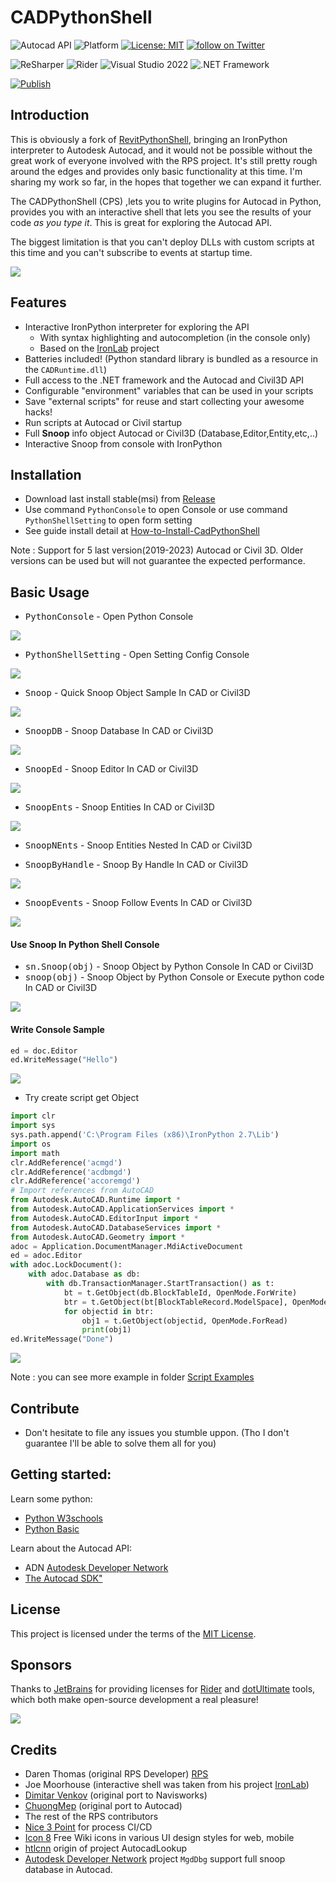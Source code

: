 # CADPythonShell
![Autocad API](https://img.shields.io/badge/Autocad%20API%202022-blue.svg)
![Platform](https://img.shields.io/badge/platform-Windows-lightgray.svg)
[![License: MIT](https://img.shields.io/badge/License-MIT-yellow.svg)](https://opensource.org/licenses/MIT)
<a href="https://twitter.com/intent/follow?screen_name=chuongmep">
        <img src="https://img.shields.io/twitter/follow/chuongmep?style=social&logo=twitter"
            alt="follow on Twitter"></a>

![ReSharper](https://img.shields.io/badge/ReSharper-2021.3.2-yellow)
![Rider](https://img.shields.io/badge/Rider-2021.3.2-yellow)
![Visual Studio 2022](https://img.shields.io/badge/Visual_Studio_2022_Preview_2.0-17.1.0-yellow)
![.NET Framework](https://img.shields.io/badge/.NET_6(LTS)-yellow)

[![Publish](../../actions/workflows/Workflow.yml/badge.svg)](../../actions)

## Introduction

This is obviously a fork of [RevitPythonShell](https://github.com/architecture-building-systems/revitpythonshell), bringing an IronPython interpreter to Autodesk Autocad,
and it would not be possible without the great work of everyone involved with the RPS project. It's still pretty rough around the edges and provides only basic functionality at this time. I'm sharing my work so far, in the hopes that together we can expand it further.

The CADPythonShell (CPS) ,lets you to write plugins for Autocad in Python, provides you with an interactive shell that lets you see the results of your code *as you type it*. This is great for exploring the Autocad API.

The biggest limitation is that you can't deploy DLLs with custom scripts at this time and you can't subscribe to events at startup time.

![](Images/Ribbon.png)

## Features

- Interactive IronPython interpreter for exploring the API
  - With syntax highlighting and autocompletion (in the console only)
  - Based on the [IronLab](http://code.google.com/p/ironlab/) project
- Batteries included! (Python standard library is bundled as a resource in the `CADRuntime.dll`)
- Full access to the .NET framework and the Autocad and Civil3D API
- Configurable "environment" variables that can be used in your scripts
- Save "external scripts" for reuse and start collecting your awesome hacks!
- Run scripts at Autocad or Civil startup
- Full **Snoop** info object Autocad or Civil3D (Database,Editor,Entity,etc,..)
- Interactive Snoop from console with IronPython
## Installation

- Download last install stable(msi) from [Release](https://github.com/chuongmep/CADPythonShell/releases/latest)
- Use command `PythonConsole` to open Console or use command `PythonShellSetting` to open form setting
- See guide install detail at [How-to-Install-CadPythonShell](https://github.com/chuongmep/CadPythonShell/wiki/How-to-Install-CadPythonShell)

Note : Support for 5 last version(2019-2023) Autocad or Civil 3D. Older versions can be used but will not guarantee the expected performance.


## Basic Usage

- <kbd>PythonConsole</kbd> - Open Python Console

![](Images/PythonShellConsole.png)

- <kbd>PythonShellSetting</kbd> - Open Setting Config Console

![](Images/ConfigPythonShell.png)

- <kbd>Snoop</kbd> - Quick Snoop Object Sample In CAD or Civil3D

![](Images/Snoop.png)

- <kbd>SnoopDB</kbd> - Snoop Database In CAD or Civil3D

![](Images/SnoopDB.png)

- <kbd>SnoopEd</kbd> - Snoop Editor In CAD or Civil3D

![](Images/SnoopEditor.png)

- <kbd>SnoopEnts</kbd> - Snoop Entities In CAD or Civil3D

![](Images/SnoopEntities.png)

- <kbd>SnoopNEnts</kbd> - Snoop Entities Nested In CAD or Civil3D

- <kbd>SnoopByHandle</kbd> - Snoop By Handle In CAD or Civil3D

![](Images/SnoopByHandle.png)

- <kbd>SnoopEvents</kbd> - Snoop Follow Events In CAD or Civil3D

![](Images/SnoopEvents.png)

#### Use Snoop In Python Shell Console

- <kbd>sn.Snoop(obj)</kbd> - Snoop Object by Python Console In CAD or Civil3D
- <kbd>snoop(obj)</kbd> - Snoop Object by Python Console or Execute python code In CAD or Civil3D

![](Images/pythoncmd.png)

#### Write Console Sample

``` py
ed = doc.Editor
ed.WriteMessage("Hello")
```
![](Images/console.gif)

- Try create script get Object

```py
import clr
import sys
sys.path.append('C:\Program Files (x86)\IronPython 2.7\Lib')
import os
import math
clr.AddReference('acmgd')
clr.AddReference('acdbmgd')
clr.AddReference('accoremgd')
# Import references from AutoCAD
from Autodesk.AutoCAD.Runtime import *
from Autodesk.AutoCAD.ApplicationServices import *
from Autodesk.AutoCAD.EditorInput import *
from Autodesk.AutoCAD.DatabaseServices import *
from Autodesk.AutoCAD.Geometry import *
adoc = Application.DocumentManager.MdiActiveDocument
ed = adoc.Editor
with adoc.LockDocument():
	with adoc.Database as db:
		with db.TransactionManager.StartTransaction() as t:
  			bt = t.GetObject(db.BlockTableId, OpenMode.ForWrite)
  			btr = t.GetObject(bt[BlockTableRecord.ModelSpace], OpenMode.ForWrite)
  			for objectid in btr:
				obj1 = t.GetObject(objectid, OpenMode.ForRead)
				print(obj1)
ed.WriteMessage("Done")
```
![](Images/getobject.png)

Note : you can see more example in folder [Script Examples](https://github.com/chuongmep/CadPythonShell/tree/dev/Script%20Examples)

## Contribute

- Don't hesitate to file any issues you stumble uppon. (Tho I don't guarantee I'll be able to solve them all for you)

## Getting started:

Learn some python:

  * [Python W3schools](https://www.w3schools.com/python/python_intro.asp)
  * [Python Basic](https://www.python.org/about/gettingstarted/)

Learn about the Autocad API:

  * ADN [Autodesk Developer Network](https://www.autodesk.com/developer-network/overview)
  * [The Autocad SDK"](https://www.autodesk.com/developer-network/platform-technologies/autocad/objectarx)
   

## License

This project is licensed under the terms of the [MIT License](http://opensource.org/licenses/MIT).
## Sponsors

Thanks to [JetBrains](https://www.jetbrains.com/) for providing licenses for [Rider](https://www.jetbrains.com/rider/) and [dotUltimate](https://www.jetbrains.com/dotnet/) tools, which both make open-source development a real pleasure!

![](Images/jetbrains.png)

## Credits

  * Daren Thomas (original RPS Developer) [RPS](https://github.com/architecture-building-systems/revitpythonshell)
  * Joe Moorhouse (interactive shell was taken from his project [IronLab](http://ironlab.net/))
  * [Dimitar Venkov](https://github.com/dimven/NavisPythonShell) (original port to Navisworks)
  * [ChuongMep](https://github.com/chuongmep) (original port to Autocad)
  * The rest of the RPS contributors
  * [Nice 3 Point](https://github.com/Nice3point) for process CI/CD
  * [Icon 8](https://icons8.com/) Free Wiki icons in various UI design styles for web, mobile
  * [htlcnn](https://github.com/htlcnn) origin of project AutocadLookup
  * [Autodesk Developer Network](https://github.com/ADN-DevTech/MgdDbg) project `MgdDbg` support full snoop database in Autocad.
